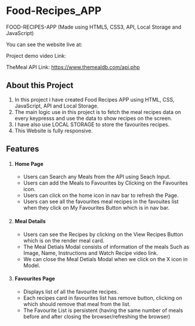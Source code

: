 # Food-Recipes_APP

FOOD-RECIPES-APP (Made using HTML5, CSS3, API, Local Storage and JavaScript)

You can see the website live at: 

Project demo video Link: 

TheMeal API Link: https://www.themealdb.com/api.php

## About this Project

  1. In this project i have created Food Recipes APP using HTML, CSS, JavaScript, API and Local Storage.
  2. The main logic use in this project is to fetch the meal recipes data on every keypresss and use the data to show recipes on the screen.
  3. I have also use LOCAL STORAGE to store the favourites recipes.
  4. This Website is fully responsive.
  
## Features

  1. #### Home Page
      - Users can Search any Meals from the API using Seach Input.
      - Users can add the Meals to Favourites by Clicking on the Favourites icon.
      - Users can click on the home icon in nav bar to refresh the Page.
      - Users can see all the favourites meal recipes in the favouites list when they click on My Favourites Button which is in nav bar. 
      
  2. #### Meal Details
       - Users can see the Recipes by clicking on the View Recipes Button which is on the render meal card.
       - The Meal Detials Modal consists of information of the meals Such as Image, Name, Instructions and Watch Recipe video link.
       - We can close the Meal Detials Modal when we click on the X icon in Model.
       
  3. #### Favourites Page
       - Displays list of all the favourite recipes.
       - Each recipes card in favourites list has remove button, clicking on which should remove that meal from the list.
       - The Favourite List is persistent (having the same number of meals before and after closing the browser/refreshing the browser)
       
